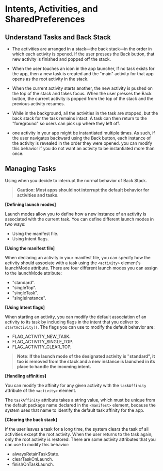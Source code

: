 # Intents, Activities, and SharedPreferences

## Understand Tasks and Back Stack

- The activities are arranged in a stack—the back stack—in the order in which each activity is opened. If the user presses the Back button, that new activity is finished and popped off the stack.

- When the user touches an icon in the app launcher, If no task exists for the app, then a new task is created and the "main" activity for that app opens as the root activity in the stack.

- When the current activity starts another, the new activity is pushed on the top of the stack and takes focus. When the user presses the Back button, the current activity is popped from the top of the stack and the previous activity resumes.

- While in the background, all the activities in the task are stopped, but the back stack for the task remains intact. A task can then return to the "foreground" so users can pick up where they left off.

- one activity in your app might be instantiated multiple times. As such, if the user navigates backward using the Back button, each instance of the activity is revealed in the order they were opened. you can modify this behavior if you do not want an activity to be instantiated more than once.





## Managing Tasks

Using when you decide to interrupt the normal behavior of Back Stack.

> **Caution: Most apps should not interrupt the default behavior for activities and tasks.**

**[Defining launch modes]**

Launch modes allow you to define how a new instance of an activity is associated with the current task. You can define different launch modes in two ways:

- Using the manifest file.
- Using Intent flags.

**[Using the manifest file]**

When declaring an activity in your manifest file, you can specify how the activity should associate with a task using the `<activity>` element's launchMode attribute. There are four different launch modes you can assign to the launchMode attribute:

- "standard".
- "singleTop".
- "singleTask".
- "singleInstance".

**[Using Intent flags]**

When starting an activity, you can modify the default association of an activity to its task by including flags in the intent that you deliver to `startActivity()`. The flags you can use to modify the default behavior are:

- FLAG_ACTIVITY_NEW_TASK.
- FLAG_ACTIVITY_SINGLE_TOP.
- FLAG_ACTIVITY_CLEAR_TOP.

> **Note: If the launch mode of the designated activity is "standard", it too is removed from the stack and a new instance is launched in its place to handle the incoming intent.**

**[Handling affinities]**

You can modify the affinity for any given activity with the `taskAffinity` attribute of the `<activity>` element.

The `taskAffinity` attribute takes a string value, which must be unique from the default package name declared in the `<manifest>` element, because the system uses that name to identify the default task affinity for the app.

**[Clearing the back stack]**

If the user leaves a task for a long time, the system clears the task of all activities except the root activity. When the user returns to the task again, only the root activity is restored. There are some activity attributes that you can use to modify this behavior:

- alwaysRetainTaskState.
- clearTaskOnLaunch.
- finishOnTaskLaunch.




